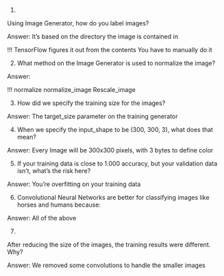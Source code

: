 1) 

Using Image Generator, how do you label images?

Answer: It’s based on the directory the image is contained in

!!! 
TensorFlow figures it out from the contents
You have to manually do it

2) What method on the Image Generator is used to normalize the image?

Answer: 

!!! 
normalize
normalize_image
Rescale_image

3) How did we specify the training size for the images?

Answer: The target_size parameter on the training generator

4) When we specify the input_shape to be (300, 300, 3), what does that mean?

Answer: Every Image will be 300x300 pixels, with 3 bytes to define color

5) If your training data is close to 1.000 accuracy, but your validation data isn’t, what’s the risk here?

Answer: You’re overfitting on your training data

6) Convolutional Neural Networks are better for classifying images like horses and humans because:

Answer: All of the above

7) 
After reducing the size of the images, the training results were different. Why?

Answer: We removed some convolutions to handle the smaller images
